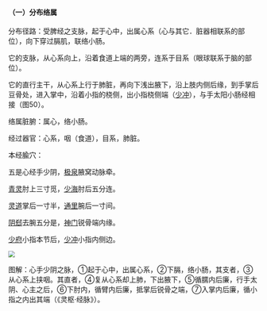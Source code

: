 #### （一）分布络属

分布径路：受脾经之支脉，起于心中，出属心系（心与其它．脏器相联系的部位），向下穿过膈肌，联络小肠。

它的支脉，从心系向上，沿着食道上端的两旁，连系于目系（眼球联系于脑的部位）。

它的直行主干，从心系上行于肺脏，再向下浅出腋下，沿上肢内侧后缘，到手掌后豆骨处，进入掌中，沿着小指的桡侧，出小指桡侧端（[少冲](https://www.gmzyjc.com/read/zjs/zjs3.1.4-6-0.0.2.3.9.md)），与手太阳小肠经相接（图50）。

络属脏腑：属心，络小肠。

经过器官：心系，咽（食道），目系，肺脏。

本经腧穴：

五是心经手少阴，[极泉](https://www.gmzyjc.com/read/zjs/zjs3.1.4-6-0.0.2.3.1.md)腋窝动脉牵。

[青灵](https://www.gmzyjc.com/read/zjs/zjs3.1.4-6-0.0.2.3.2.md)肘上三寸觅，[少海](https://www.gmzyjc.com/read/zjs/zjs3.1.4-6-0.0.2.3.3.md)肘后五分连。

[灵道](https://www.gmzyjc.com/read/zjs/zjs3.1.4-6-0.0.2.3.4.md)掌后一寸半，[通里](https://www.gmzyjc.com/read/zjs/zjs3.1.4-6-0.0.2.3.5.md)腕后一寸间。

[阴郄](https://www.gmzyjc.com/read/zjs/zjs3.1.4-6-0.0.2.3.6.md)去腕五分是，[神门](https://www.gmzyjc.com/read/zjs/zjs3.1.4-6-0.0.2.3.7.md)锐骨端内缘。

[少府](https://www.gmzyjc.com/read/zjs/zjs3.1.4-6-0.0.2.3.8.md)小指本节后，[少冲](https://www.gmzyjc.com/read/zjs/zjs3.1.4-6-0.0.2.3.9.md)小指内侧边。

 <img src="img/图50.jpg" style="zoom:80%;" />

图解：心手少阴之脉，①起于心中，出属心系，②下膈，络小肠，其支者，③从心系上挟咽。其直者，④复从心系却上肺，下出腋下，⑤循臑内后廉，行手太阴、心主之后，⑥下肘内，循臂内后廉，抵掌后锐骨之端，⑦入掌内后廉，循小指之内出其端（《灵枢·经脉》）。
